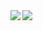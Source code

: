 <a href="https://github.com/anuraghazra/github-readme-stats">
  <img align="left" src="https://github-readme-stats.vercel.app/api?username=joinemm&count_private=true&show_icons=true&include_all_commits=true&hide_title=true&line_height=28" />
</a>
<a href="https://github.com/anuraghazra/github-readme-stats">
  <img align="left" src="https://github-readme-stats.vercel.app/api/top-langs/?username=joinemm&hide_title=true&exclude_repo=dotfiles,dotfiles-i3&layout=compact&langs_count=10&card_width=265" />
</a>
